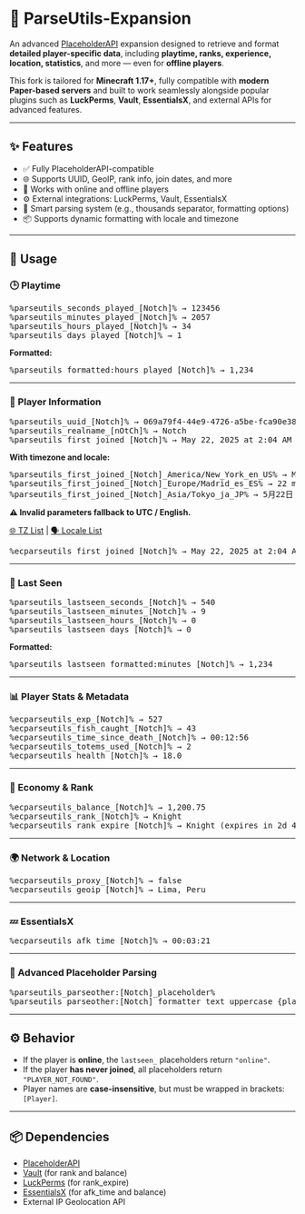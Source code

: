 <h1>🧩 ParseUtils-Expansion</h1>

<p>
  An advanced <a href="https://github.com/PlaceholderAPI/PlaceholderAPI">PlaceholderAPI</a> expansion designed to retrieve and format
  <strong>detailed player-specific data</strong>, including <strong>playtime, ranks, experience, location, statistics</strong>, and more — even for <strong>offline players</strong>.
</p>
<p>
  This fork is tailored for <strong>Minecraft 1.17+</strong>, fully compatible with <strong>modern Paper-based servers</strong> and built to work seamlessly alongside popular plugins such as <strong>LuckPerms</strong>, <strong>Vault</strong>, <strong>EssentialsX</strong>, and external APIs for advanced features.
</p>

<hr>

<h2>✨ Features</h2>
<ul>
  <li>✅ Fully PlaceholderAPI-compatible</li>
  <li>🌐 Supports UUID, GeoIP, rank info, join dates, and more</li>
  <li>🧍 Works with online and offline players</li>
  <li>⚙️ External integrations: LuckPerms, Vault, EssentialsX</li>
  <li>🧠 Smart parsing system (e.g., thousands separator, formatting options)</li>
  <li>📦 Supports dynamic formatting with locale and timezone</li>
</ul>

<hr>

<h2>🔧 Usage</h2>

<h3>🕒 Playtime</h3>
<pre>
%parseutils_seconds_played_[Notch]% → 123456
%parseutils_minutes_played_[Notch]% → 2057
%parseutils_hours_played_[Notch]% → 34
%parseutils_days_played_[Notch]% → 1
</pre>

<p><strong>Formatted:</strong></p>
<pre>%parseutils_formatted:hours_played_[Notch]% → 1,234</pre>

<hr>

<h3>🧍 Player Information</h3>
<pre>
%parseutils_uuid_[Notch]% → 069a79f4-44e9-4726-a5be-fca90e38aaf5
%parseutils_realname_[nOtCh]% → Notch
%parseutils_first_joined_[Notch]% → May 22, 2025 at 2:04 AM
</pre>

<p><strong>With timezone and locale:</strong></p>
<pre>
%parseutils_first_joined_[Notch]_America/New_York_en_US% → May 21, 2025 10:04 PM
%parseutils_first_joined_[Notch]_Europe/Madrid_es_ES% → 22 may. 2025 4:04 AM
%parseutils_first_joined_[Notch]_Asia/Tokyo_ja_JP% → 5月22日 2025 11:04 午前
</pre>

<p><strong>⚠️ Invalid parameters fallback to UTC / English.</strong></p>
<p>
  <a href="https://en.wikipedia.org/wiki/List_of_tz_database_time_zones">🌐 TZ List</a> |
  <a href="https://www.localeplanet.com/icu/">🗣️ Locale List</a>
</p>

<pre>
%ecparseutils_first_joined_[Notch]% → May 22, 2025 at 2:04 AM
</pre>

<hr>

<h3>📅 Last Seen</h3>
<pre>
%parseutils_lastseen_seconds_[Notch]% → 540
%parseutils_lastseen_minutes_[Notch]% → 9
%parseutils_lastseen_hours_[Notch]% → 0
%parseutils_lastseen_days_[Notch]% → 0
</pre>

<p><strong>Formatted:</strong></p>
<pre>%parseutils_lastseen_formatted:minutes_[Notch]% → 1,234</pre>

<hr>

<h3>📊 Player Stats & Metadata</h3>
<pre>
%ecparseutils_exp_[Notch]% → 527
%ecparseutils_fish_caught_[Notch]% → 43
%ecparseutils_time_since_death_[Notch]% → 00:12:56
%ecparseutils_totems_used_[Notch]% → 2
%ecparseutils_health_[Notch]% → 18.0
</pre>

<hr>

<h3>💸 Economy & Rank</h3>
<pre>
%ecparseutils_balance_[Notch]% → 1,200.75
%ecparseutils_rank_[Notch]% → Knight
%ecparseutils_rank_expire_[Notch]% → Knight (expires in 2d 4h)
</pre>

<hr>

<h3>🌍 Network & Location</h3>
<pre>
%ecparseutils_proxy_[Notch]% → false
%ecparseutils_geoip_[Notch]% → Lima, Peru
</pre>

<hr>

<h3>💤 EssentialsX</h3>
<pre>
%ecparseutils_afk_time_[Notch]% → 00:03:21
</pre>

<hr>

<h3>🧠 Advanced Placeholder Parsing</h3>
<pre>
%parseutils_parseother:[Notch]_placeholder%
%parseutils_parseother:[Notch]_formatter_text_uppercase_{player_name}% → NOTCH
</pre>

<hr>

<h2>⚙️ Behavior</h2>
<ul>
  <li>If the player is <strong>online</strong>, the <code>lastseen_</code> placeholders return <code>"online"</code>.</li>
  <li>If the player <strong>has never joined</strong>, all placeholders return <code>"PLAYER_NOT_FOUND"</code>.</li>
  <li>Player names are <strong>case-insensitive</strong>, but must be wrapped in brackets: <code>[Player]</code>.</li>
</ul>

<hr>

<h2>📦 Dependencies</h2>
<ul>
  <li><a href="https://www.spigotmc.org/resources/placeholderapi.6245/">PlaceholderAPI</a></li>
  <li><a href="https://www.spigotmc.org/resources/vault.34315/">Vault</a> (for rank and balance)</li>
  <li><a href="https://luckperms.net/">LuckPerms</a> (for rank_expire)</li>
  <li><a href="https://essentialsx.net/">EssentialsX</a> (for afk_time and balance)</li>
  <li>External IP Geolocation API</li>
</ul>
